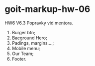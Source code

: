 # goit-markup-hw-06

HW6 V6.3 Popravky vid mentora.

1. Burger btn;
2. Bacground Hero;
3. Padings, margins....;
4. Mobile menu;
5. Our Team;
6. Footer.
